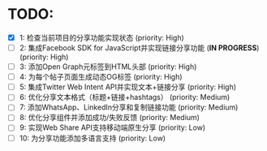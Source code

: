# TODO:

- [x] 1: 检查当前项目的分享功能实现状态 (priority: High)
- [ ] 2: 集成Facebook SDK for JavaScript并实现链接分享功能 (**IN PROGRESS**) (priority: High)
- [ ] 3: 添加Open Graph元标签到HTML头部 (priority: High)
- [ ] 4: 为每个帖子页面生成动态OG标签 (priority: High)
- [ ] 5: 集成Twitter Web Intent API并实现文本+链接分享 (priority: High)
- [ ] 6: 优化分享文本格式（标题+链接+hashtags） (priority: Medium)
- [ ] 7: 添加WhatsApp、LinkedIn分享和复制链接功能 (priority: Medium)
- [ ] 8: 优化分享组件并添加成功/失败反馈 (priority: Medium)
- [ ] 9: 实现Web Share API支持移动端原生分享 (priority: Low)
- [ ] 10: 为分享功能添加多语言支持 (priority: Low)
